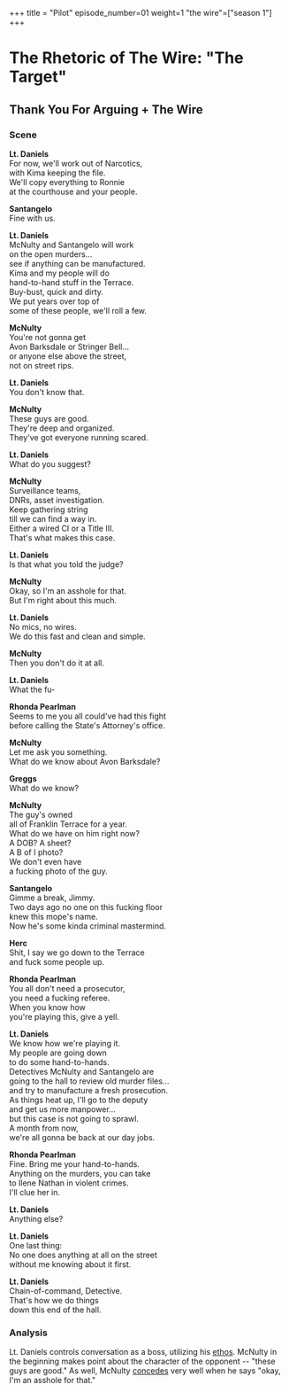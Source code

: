 +++
title = "Pilot"
episode_number=01
weight=1
"the wire"=["season 1"]
+++


# The Rhetoric of The Wire: "The Target"
## Thank You For Arguing + The Wire  
### Scene
**Lt. Daniels**    
For now, we'll work out of Narcotics,  
with Kima keeping the file.  
We'll copy everything to Ronnie  
at the courthouse and your people.  
  
**Santangelo**  
Fine with us.  
  
**Lt. Daniels**    
McNulty and Santangelo will work  
on the open murders...  
see if anything can be manufactured.  
Kima and my people will do  
hand-to-hand stuff in the Terrace.  
Buy-bust, quick and dirty.  
We put years over top of  
some of these people, we'll roll a few.  
  
**McNulty**  
You're not gonna get  
Avon Barksdale or Stringer Bell...  
or anyone else above the street,  
not on street rips.  
  
**Lt. Daniels**    
You don't know that.  
  
**McNulty**  
These guys are good.  
They're deep and organized.  
They've got everyone running scared.  
  
**Lt. Daniels**    
What do you suggest?  
  
**McNulty**  
Surveillance teams,  
DNRs, asset investigation.  
Keep gathering string  
till we can find a way in.  
Either a wired CI or a Title III.  
That's what makes this case.  
  
**Lt. Daniels**    
Is that what you told the judge?  
  
**McNulty**  
Okay, so I'm an asshole for that.  
But I'm right about this much.  
  
**Lt. Daniels**   
No mics, no wires.  
We do this fast and clean and simple.  
  
**McNulty**  
Then you don't do it at all.  
  
**Lt. Daniels**    
What the fu-  
  
**Rhonda Pearlman**    
Seems to me you all could've had this fight  
before calling the State's Attorney's office.  
  
**McNulty**    
Let me ask you something.  
What do we know about Avon Barksdale?  
  
**Greggs**  
What do we know?  
  
**McNulty**  
The guy's owned  
all of Franklin Terrace for a year.  
What do we have on him right now?  
A DOB? A sheet?  
A B of I photo?  
We don't even have  
a fucking photo of the guy.  
  
**Santangelo**  
Gimme a break, Jimmy.  
Two days ago no one on this fucking floor  
knew this mope's name.  
Now he's some kinda criminal mastermind.  
  
**Herc**    
Shit, I say we go down to the Terrace  
and fuck some people up.  
  
**Rhonda Pearlman**    
You all don't need a prosecutor,  
you need a fucking referee.  
When you know how  
you're playing this, give a yell.  
  
**Lt. Daniels**    
We know how we're playing it.  
My people are going down  
to do some hand-to-hands.  
Detectives McNulty and Santangelo are  
going to the hall to review old murder files...  
and try to manufacture a fresh prosecution.  
As things heat up, I'll go to the deputy  
and get us more manpower...  
but this case is not going to sprawl.  
A month from now,  
we're all gonna be back at our day jobs.  
  
**Rhonda Pearlman**    
Fine. Bring me your hand-to-hands.  
Anything on the murders, you can take  
to Ilene Nathan in violent crimes.  
I'll clue her in.  
  
**Lt. Daniels**    
Anything else?  
  
**Lt. Daniels**    
One last thing:  
No one does anything at all on the street  
without me knowing about it first.  
  
**Lt. Daniels**   
Chain-of-command, Detective.  
That's how we do things  
down this end of the hall.  
  
### Analysis
Lt. Daniels controls conversation as a boss, utilizing his [ethos](). McNulty in the beginning makes point about the character of the opponent -- "these guys are good." As well, McNulty [concedes]() very well when he says "okay, I'm an asshole for that."  